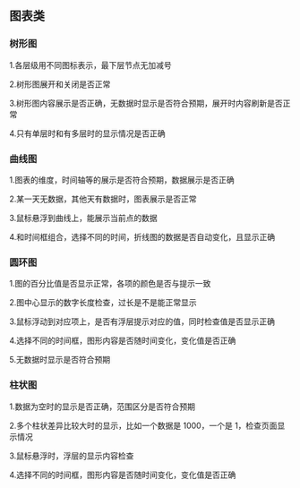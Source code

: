 ## 图表类

### 树形图

1.各层级用不同图标表示，最下层节点无加减号

2.树形图展开和关闭是否正常

3.树形图内容展示是否正确，无数据时显示是否符合预期，展开时内容刷新是否正常

4.只有单层时和有多层时的显示情况是否正确

### 曲线图

1.图表的维度，时间轴等的展示是否符合预期，数据展示是否正确

2.某一天无数据，其他天有数据时，图表展示是否正常

3.鼠标悬浮到曲线上，能展示当前点的数据

4.和时间框组合，选择不同的时间，折线图的数据是否自动变化，且显示正确

### 圆环图

1.图的百分比值是否显示正常，各项的颜色是否与提示一致

2.图中心显示的数字长度检查，过长是不是能正常显示

3.鼠标浮动到对应项上，是否有浮层提示对应的值，同时检查值是否显示正确

4.选择不同的时间框，图形内容是否随时间变化，变化值是否正确

5.无数据时显示是否符合预期

### 柱状图

1.数据为空时的显示是否正确，范围区分是否符合预期

2.多个柱状差异比较大时的显示，比如一个数据是 1000，一个是 1，检查页面显示情况

3.鼠标悬浮时，浮层的显示内容检查

4.选择不同的时间框，图形内容是否随时间变化，变化值是否正确
